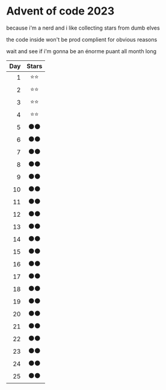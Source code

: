 # Advent of code 2023

because i'm a nerd and i like collecting stars from dumb elves

the code inside won't be prod complient for obvious reasons

wait and see if i'm gonna be an énorme puant all month long

| Day | Stars |
| ---: |:---:|
|  1 | ⭐⭐ |
|  2 | ⭐⭐ |
|  3 | ⭐⭐ |
|  4 | ⭐⭐ |
|  5 | ⚫⚫ |
|  6 | ⚫⚫ |
|  7 | ⚫⚫ |
|  8 | ⚫⚫ |
|  9 | ⚫⚫ |
| 10 | ⚫⚫ |
| 11 | ⚫⚫ |
| 12 | ⚫⚫ |
| 13 | ⚫⚫ |
| 14 | ⚫⚫ |
| 15 | ⚫⚫ |
| 16 | ⚫⚫ |
| 17 | ⚫⚫ |
| 18 | ⚫⚫ |
| 19 | ⚫⚫ |
| 20 | ⚫⚫ |
| 21 | ⚫⚫ |
| 22 | ⚫⚫ |
| 23 | ⚫⚫ |
| 24 | ⚫⚫ |
| 25 | ⚫⚫ |
